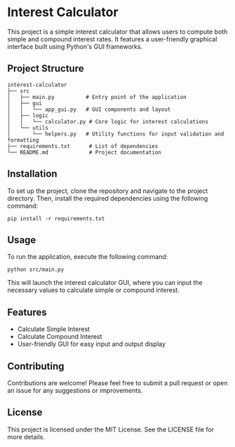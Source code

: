 # Interest Calculator

This project is a simple interest calculator that allows users to compute both simple and compound interest rates. It features a user-friendly graphical interface built using Python's GUI frameworks.

## Project Structure

```
interest-calculator
├── src
│   ├── main.py          # Entry point of the application
│   ├── gui
│   │   └── app_gui.py   # GUI components and layout
│   ├── logic
│   │   └── calculator.py # Core logic for interest calculations
│   └── utils
│       └── helpers.py   # Utility functions for input validation and formatting
├── requirements.txt      # List of dependencies
└── README.md             # Project documentation
```

## Installation

To set up the project, clone the repository and navigate to the project directory. Then, install the required dependencies using the following command:

```
pip install -r requirements.txt
```

## Usage

To run the application, execute the following command:

```
python src/main.py
```

This will launch the interest calculator GUI, where you can input the necessary values to calculate simple or compound interest.

## Features

- Calculate Simple Interest
- Calculate Compound Interest
- User-friendly GUI for easy input and output display

## Contributing

Contributions are welcome! Please feel free to submit a pull request or open an issue for any suggestions or improvements.

## License

This project is licensed under the MIT License. See the LICENSE file for more details.
